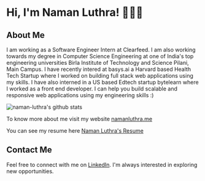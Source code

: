 # Hi, I'm Naman Luthra! 👨🏻‍💻

## About Me
I am working as a Software Engineer Intern at Clearfeed. I am also working towards my degree in Computer Science Engineering at one of India's top engineering universities Birla Institute of Technology and Science Pilani, Main Campus. I have recently intered at basys.ai a Harvard based Health Tech Startup where I worked on building full stack web applications using my skills. I have also interned in a US based Edtech startup bytelearn where I worked as a front end developer. I can help you build scalable and responsive web applications using my engineering skills :)

![naman-luthra's github stats](https://github-readme-stats.vercel.app/api?username=naman-luthra&show_icons=true&theme=radical&count_private=true)

To know more about me visit my website [namanluthra.me](https://namanluthra.me/)

You can see my resume here [Naman Luthra's Resume](https://drive.google.com/file/d/1mHrJTGdXRmvTNDGLak9CWZnVycNn1Y11/view?usp=sharing)

## Contact Me
Feel free to connect with me on [LinkedIn](https://www.linkedin.com/in/namanluthra/). I'm always interested in exploring new opportunities.
